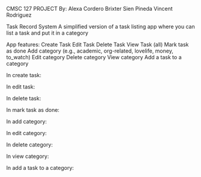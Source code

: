 CMSC 127 PROJECT
By:   Alexa Cordero
      Brixter Sien Pineda
      Vincent Rodriguez
      
Task Record System
  A simplified version of a task listing app where you can list a task and put it in a category
  
  App features:
    Create Task
    Edit Task
    Delete Task 
    View Task (all) 
    Mark task as done 
    Add category (e.g., academic, org-related, lovelife, money, to_watch) 
    Edit category 
    Delete category 
    View category 
    Add a task to a category

  In create task:

  In edit task:

  In delete task:

  In mark task as done:

  In add category:

  In edit category:

  In delete category:

  In view category:

  In add a task to a category:

